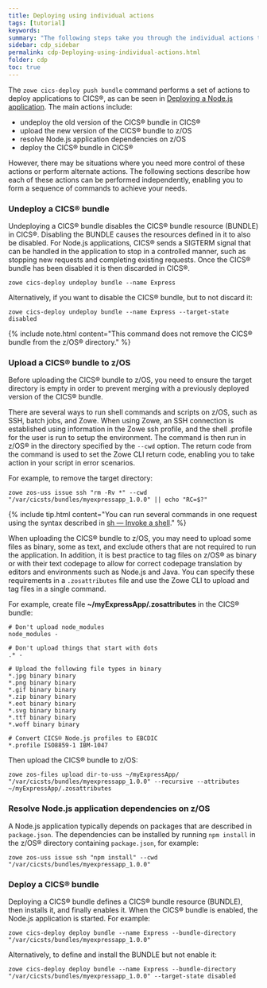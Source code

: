 ```yaml
---
title: Deploying using individual actions
tags: [tutorial]
keywords:
summary: "The following steps take you through the individual actions to deploy a Node.js application in CICS®."
sidebar: cdp_sidebar
permalink: cdp-Deploying-using-individual-actions.html
folder: cdp
toc: true
---
```


The `zowe cics-deploy push bundle` command performs a set of actions to deploy applications to CICS®, as can be seen in [Deploying a Node.js application](cdp-Deploying-a-Nodejs-application). The main actions include:

* undeploy the old version of the CICS® bundle in CICS®
* upload the new version of the CICS® bundle to z/OS
* resolve Node.js application dependencies on z/OS
* deploy the CICS® bundle in CICS®

However, there may be situations where you need more control of these actions or perform alternate actions. The following sections describe how each of these actions can be performed independently, enabling you to form a sequence of commands to achieve your needs.

### Undeploy a CICS® bundle

Undeploying a CICS® bundle disables the CICS® bundle resource (BUNDLE) in CICS®. Disabling the BUNDLE causes the resources defined in it to also be disabled. For Node.js applications, CICS® sends a SIGTERM signal that can be handled in the application to stop in a controlled manner, such as stopping new requests and completing existing requests. Once the CICS® bundle has been disabled it is then discarded in CICS®.
```console
zowe cics-deploy undeploy bundle --name Express
```

Alternatively, if you want to disable the CICS® bundle, but to not discard it:

```console
zowe cics-deploy undeploy bundle --name Express --target-state disabled
```

{% include note.html content="This command does not remove the CICS® bundle from the z/OS® directory." %}

### Upload a CICS® bundle to z/OS

Before uploading the CICS® bundle to z/OS, you need to ensure the target directory is empty in order to prevent merging with a previously deployed version of the CICS® bundle.

There are several ways to run shell commands and scripts on z/OS, such as SSH, batch jobs, and Zowe. When using Zowe, an SSH connection is established using information in the Zowe ssh profile, and the shell .profile for the user is run to setup the environment. The command is then run in z/OS® in the directory specified by the `--cwd` option. The return code from the command is used to set the Zowe CLI return code, enabling you to take action in your script in error scenarios.

For example, to remove the target directory:

```console
zowe zos-uss issue ssh "rm -Rv *" --cwd "/var/cicsts/bundles/myexpressapp_1.0.0" || echo "RC=$?"
```

{% include tip.html content="You can run several commands in one request using the syntax described in [sh — Invoke a shell](https://www.ibm.com/support/knowledgecenter/en/SSLTBW_2.3.0/com.ibm.zos.v2r3.bpxa500/sh.htm)." %}

When uploading the CICS® bundle to z/OS, you may need to upload some files as binary, some as text, and exclude others that are not required to run the application. In addition, it is best practice to tag files on z/OS® as binary or with their text codepage to allow for correct codepage translation by editors and environments such as Node.js and Java. You can specify these requirements in a `.zosattributes` file and use the Zowe CLI to upload and tag files in a single command.

For example, create file **~/myExpressApp/.zosattributes** in the CICS® bundle:

```properties
# Don't upload node_modules
node_modules -

# Don't upload things that start with dots
.* -

# Upload the following file types in binary
*.jpg binary binary
*.png binary binary
*.gif binary binary
*.zip binary binary
*.eot binary binary
*.svg binary binary
*.ttf binary binary
*.woff binary binary

# Convert CICS® Node.js profiles to EBCDIC
*.profile ISO8859-1 IBM-1047
```

Then upload the CICS® bundle to z/OS:

```console
zowe zos-files upload dir-to-uss ~/myExpressApp/ "/var/cicsts/bundles/myexpressapp_1.0.0" --recursive --attributes ~/myExpressApp/.zosattributes
```

### Resolve Node.js application dependencies on z/OS

A Node.js application typically depends on packages that are described in `package.json`. The dependencies can be installed by running `npm install` in the z/OS® directory containing `package.json`, for example:

```console
zowe zos-uss issue ssh "npm install" --cwd "/var/cicsts/bundles/myexpressapp_1.0.0"
```

### Deploy a CICS® bundle

Deploying a CICS® bundle defines a CICS® bundle resource (BUNDLE), then installs it, and finally enables it. When the CICS® bundle is enabled, the Node.js application is started. For example:

```console
zowe cics-deploy deploy bundle --name Express --bundle-directory "/var/cicsts/bundles/myexpressapp_1.0.0"
```

Alternatively, to define and install the BUNDLE but not enable it:

```console
zowe cics-deploy deploy bundle --name Express --bundle-directory "/var/cicsts/bundles/myexpressapp_1.0.0" --target-state disabled
```
